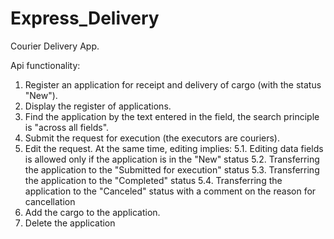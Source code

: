 # Express_Delivery
Courier Delivery App.

Api functionality: 
1. Register an application for receipt and delivery of cargo (with the status "New").
2. Display the register of applications.
3. Find the application by the text entered in the field, the search principle is "across all fields".
4. Submit the request for execution (the executors are couriers).
5. Edit the request. At the same time, editing implies:
  5.1. Editing data fields is allowed only if the application is in the "New" status
  5.2. Transferring the application to the "Submitted for execution" status
  5.3. Transferring the application to the "Completed" status
  5.4. Transferring the application to the "Canceled" status with a comment on the reason for cancellation
6. Add the cargo to the application.
7. Delete the application
